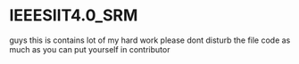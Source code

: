 # IEEESIIT4.0_SRM
guys this is contains lot of my hard work please dont disturb the file code as much as you can
put yourself in contributor
